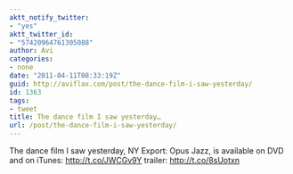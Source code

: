 ```yaml
---
aktt_notify_twitter:
- "yes"
aktt_twitter_id:
- "57420964761305088"
author: Avi
categories:
- none
date: "2011-04-11T08:33:19Z"
guid: http://aviflax.com/post/the-dance-film-i-saw-yesterday/
id: 1363
tags:
- tweet
title: The dance film I saw yesterday…
url: /post/the-dance-film-i-saw-yesterday/
---
```

The dance film I saw yesterday, NY Export: Opus Jazz, is available on DVD and on iTunes: <a href="http://t.co/JWCGv9Y" rel="nofollow">http://t.co/JWCGv9Y</a> trailer: <a href="http://t.co/8sUotxn" rel="nofollow">http://t.co/8sUotxn</a>